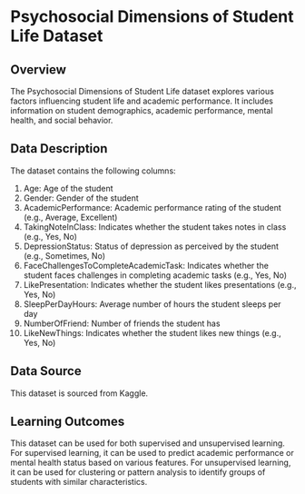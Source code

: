 # Psychosocial Dimensions of Student Life Dataset
## Overview
The Psychosocial Dimensions of Student Life dataset explores various factors influencing student life and academic performance. 
It includes information on student demographics, academic performance, mental health, and social behavior.

## Data Description
The dataset contains the following columns:

1. Age: Age of the student
2. Gender: Gender of the student
3. AcademicPerformance: Academic performance rating of the student (e.g., Average, Excellent)
4. TakingNoteInClass: Indicates whether the student takes notes in class (e.g., Yes, No)
5. DepressionStatus: Status of depression as perceived by the student (e.g., Sometimes, No)
6. FaceChallengesToCompleteAcademicTask: Indicates whether the student faces challenges in completing academic tasks (e.g., Yes, No)
7. LikePresentation: Indicates whether the student likes presentations (e.g., Yes, No)
8. SleepPerDayHours: Average number of hours the student sleeps per day
9. NumberOfFriend: Number of friends the student has
10. LikeNewThings: Indicates whether the student likes new things (e.g., Yes, No)

## Data Source
This dataset is sourced from Kaggle.

## Learning Outcomes
This dataset can be used for both supervised and unsupervised learning. For supervised learning, 
it can be used to predict academic performance or mental health status based on various features. 
For unsupervised learning, it can be used for clustering or pattern analysis to identify groups of students with similar characteristics.

